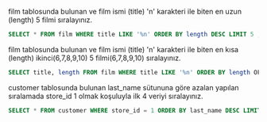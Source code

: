 film tablosunda bulunan ve film ismi (title) 'n' karakteri ile biten en uzun (length) 5 filmi sıralayınız.
 ```sql	  
 SELECT * FROM film WHERE title LIKE '%n' ORDER BY length DESC LIMIT 5 ;
```
film tablosunda bulunan ve film ismi (title) 'n' karakteri ile biten en kısa (length) ikinci(6,7,8,9,10) 5 filmi(6,7,8,9,10) sıralayınız.
	
 ```sql	
 SELECT title, length FROM film WHERE title LIKE '%n' ORDER BY length OFFSET 6 LIMIT 5;  
 ```
customer tablosunda bulunan last_name sütununa göre azalan yapılan sıralamada store_id 1 olmak koşuluyla ilk 4 veriyi sıralayınız.
 ```sql
SELECT * FROM customer WHERE store_id = 1 ORDER BY last_name DESC LIMIT 4;
```
